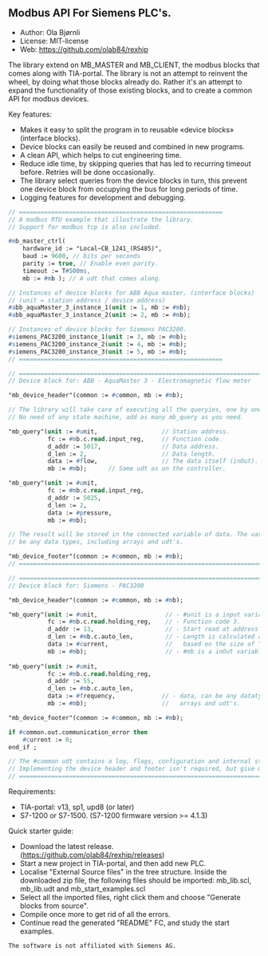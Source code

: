 Modbus API For Siemens PLC's.
---------------------------------------------

- Author:   Ola Bjørnli
- License:  MIT-license
- Web:      https://github.com/olab84/rexhip

The library extend on MB_MASTER and MB_CLIENT, the modbus blocks that comes along with TIA-portal. The library is not an attempt to reinvent the wheel, by doing what those blocks already do. Rather it's an attempt to expand the functionality of those existing blocks, and to create a common API for modbus devices.

Key features:
 - Makes it easy to split the program in to reusable «device blocks» (interface blocks).
 - Device blocks can easily be reused and combined in new programs.
 - A clean API, which helps to cut engineering time.
 - Reduce idle time, by skipping queries that has led to recurring timeout before. Retries will be done occasionally.
 - The library select queries from the device blocks in turn, this prevent one device block from occupying the bus for long periods of time.
 - Logging features for development and debugging.

```pascal
// =========================================================
// A modbus RTU example that illustrate the library. 
// Support for modbus tcp is also included.

#mb_master_ctrl(
    hardware_id := "Local~CB_1241_(RS485)", 
    baud := 9600, // bits per seconds 
    parity := true, // Enable even parity.
    timeout := T#500ms,       
    mb := #mb ); // A udt that comes along.

// Instances of device blocks for ABB Aqua master. (interface blocks)
// (unit = station address / device address)
#abb_aquaMaster_3_instance_1(unit := 1, mb := #mb);
#abb_aquaMaster_3_instance_2(unit := 2, mb := #mb);

// Instances of device blocks for Siemens PAC3200. 
#siemens_PAC3200_instance_1(unit := 3, mb := #mb);
#siemens_PAC3200_instance_2(unit := 4, mb := #mb);
#siemens_PAC3200_instance_3(unit := 5, mb := #mb);
// =========================================================
```


```pascal
// ====================================================================================
// Device block for: ABB - AquaMaster 3 - Electromagnetic flow meter

"mb_device_header"(common := #common, mb := #mb);

// The library will take care of executing all the queryies, one by one. 
// No need of any state machine, add as many mb_query as you need.

"mb_query"(unit := #unit,                  // Station address.
           fc := #mb.c.read.input_reg,     // Function code.
           d_addr := 5017,                 // Data address.
           d_len := 2,                     // Data length.
           data := #flow,                  // The data itself (inOut).
           mb := #mb);      // Same udt as on the controller.

"mb_query"(unit := #unit,
           fc := #mb.c.read.input_reg,
           d_addr := 5025,
           d_len := 2,
           data := #pressure,
           mb := #mb);

// The result will be stored in the connected variable of data. The variable can 
// be any data types, including arrays and udt's.         

"mb_device_footer"(common := #common, mb := #mb);
// ====================================================================================
```


```pascal
// ====================================================================================
// Device block for: Siemens - PAC3200

"mb_device_header"(common := #common, mb := #mb);

"mb_query"(unit := #unit,                   // - #unit is a input variable.
           fc := #mb.c.read.holding_reg,    // - Function code 3.
           d_addr := 13,                    // - Start read at address 13.
           d_len := #mb.c.auto_len,         // - Length is calculated automatically 
           data := #current,                //   based on the size of "data". 		                   
           mb := #mb);                      // - #mb is a inOut variable.
                                          
"mb_query"(unit := #unit,                 
           fc := #mb.c.read.holding_reg, 
           d_addr := 55,                  
           d_len := #mb.c.auto_len,       
           data := #frequency,             // - data, can be any datatype, inclding
           mb := #mb);                     //   arrays and udt's.

"mb_device_footer"(common := #common, mb := #mb);

if #common.out.communication_error then
    #current := 0;
end_if ;

// The #common udt contains a log, flags, configuration and internal states.
// Implementing the device header and footer isn't required, but give many benefits.
// ====================================================================================
```
   
Requirements:
 - TIA-portal: v13, sp1, upd8 (or later)
 - S7-1200 or S7-1500. (S7-1200 firmware version >= 4.1.3)

Quick starter guide:
 - Download the latest release. (https://github.com/olab84/rexhip/releases)
 - Start a new project in TIA-portal, and then add new PLC.
 - Localise "External Source files" in the tree structure. Inside the downloaded zip file, the following files should be imported: 
   mb_lib.scl, mb_lib.udt and mb_start_examples.scl
 - Select all the imported files, right click them and choose "Generate blocks from source".
 - Compile once more to get rid of all the errors.
 - Continue read the generated "README" FC, and study the start examples.

```
The software is not affiliated with Siemens AG.
```  
